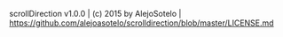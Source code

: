 scrollDirection v1.0.0 | (c) 2015 by AlejoSotelo | https://github.com/alejoasotelo/scrolldirection/blob/master/LICENSE.md